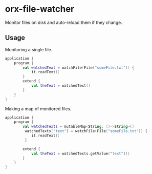 # orx-file-watcher

Monitor files on disk and auto-reload them if they change.

## Usage

Monitoring a single file.

```kotlin
application {
    program {
        val watchedText = watchFile(File("someFile.txt")) {
            it.readText()
        }
        extend {
            val theText = watchedText()
        }
    }
}
```

Making a map of monitored files.

```kotlin
application {
    program {
        val watchedTexts = mutableMap<String, ()->String>()
         watchedTexts["text"] = watchFile(File("someFile.txt")) {
            it.readText()
         }

        extend {
            val theText = watchedTexts.getValue("text")()
        }
    }
}
```

